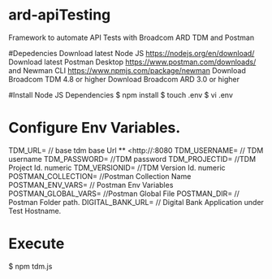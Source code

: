 # ard-apiTesting
Framework to automate API Tests with Broadcom ARD TDM and Postman

#Depedencies
Download latest Node JS https://nodejs.org/en/download/
Download latest Postman Desktop https://www.postman.com/downloads/ and Newman CLI https://www.npmjs.com/package/newman
Download Broadcom TDM 4.8 or higher
Download Broadcom ARD 3.0 or higher

#Install Node JS Dependencies 
$ npm install
$ touch .env
$ vi .env

# Configure Env Variables.
TDM_URL=  // base tdm base Url ** <http://<HOST>:8080
TDM_USERNAME= // TDM username
TDM_PASSWORD= //TDM password
TDM_PROJECTID=  //TDM Project Id. numeric
TDM_VERSIONID=  //TDM Version Id. numeric
POSTMAN_COLLECTION= //Postman Collection Name <json>
POSTMAN_ENV_VARS=  // Postman Env Variables
POSTMAN_GLOBAL_VARS= //Postman Global File
POSTMAN_DIR= // Postman Folder path.
DIGITAL_BANK_URL= // Digital Bank Application under Test Hostname.

# Execute
  $ npm tdm.js
